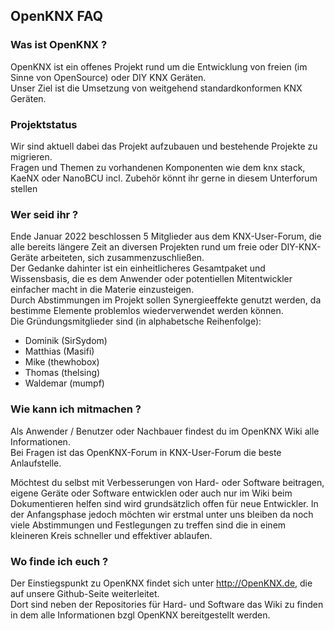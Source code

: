 ## OpenKNX FAQ

### Was ist OpenKNX ?

OpenKNX ist ein offenes Projekt rund um die Entwicklung von freien (im Sinne von OpenSource) oder DIY KNX Geräten.  
Unser Ziel ist die Umsetzung von weitgehend standardkonformen KNX Geräten.


### Projektstatus

Wir sind aktuell dabei das Projekt aufzubauen und bestehende Projekte zu migrieren.  
Fragen und Themen zu vorhandenen Komponenten wie dem knx stack, KaeNX oder NanoBCU incl. Zubehör könnt ihr gerne in diesem Unterforum stellen


### Wer seid ihr ?

Ende Januar 2022 beschlossen 5 Mitglieder aus dem KNX-User-Forum, die alle bereits längere Zeit an diversen Projekten rund um freie oder DIY-KNX-Geräte arbeiteten, sich zusammenzuschließen.  
Der Gedanke dahinter ist ein einheitlicheres Gesamtpaket und Wissensbasis, die es dem Anwender oder potentiellen Mitentwickler einfacher macht in die Materie einzusteigen.  
Durch Abstimmungen im Projekt sollen Synergieeffekte genutzt werden, da bestimme Elemente problemlos wiederverwendet werden können.  
Die Gründungsmitglieder sind (in alphabetsche Reihenfolge):

* Dominik (SirSydom)
* Matthias (Masifi)
* Mike (thewhobox)
* Thomas (thelsing)
* Waldemar (mumpf)

### Wie kann ich mitmachen ?

Als Anwender / Benutzer oder Nachbauer findest du im OpenKNX Wiki alle Informationen.  
Bei Fragen ist das OpenKNX-Forum in KNX-User-Forum die beste Anlaufstelle.

Möchtest du selbst mit Verbesserungen von Hard- oder Software beitragen, eigene Geräte oder Software entwicklen oder auch nur im Wiki beim Dokumentieren helfen sind wird grundsätzlich offen für neue Entwickler. In der Anfangsphase jedoch möchten wir erstmal unter uns bleiben da noch viele Abstimmungen und Festlegungen zu treffen sind die in einem kleineren Kreis schneller und effektiver ablaufen.



### Wo finde ich euch ?

Der Einstiegspunkt zu OpenKNX findet sich unter http://OpenKNX.de, die auf unsere Github-Seite weiterleitet.  
Dort sind neben der Repositories für Hard- und Software das Wiki zu finden in dem alle Informationen bzgl OpenKNX bereitgestellt werden.